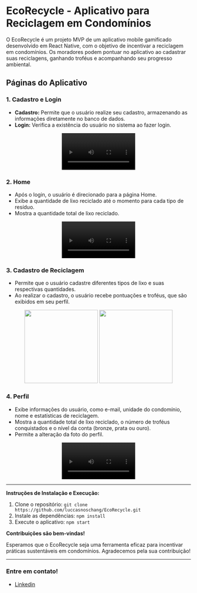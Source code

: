 # EcoRecycle - Aplicativo para Reciclagem em Condomínios

O EcoRecycle é um projeto MVP de um aplicativo mobile gamificado desenvolvido em React Native, com o objetivo de incentivar a reciclagem em condomínios. Os moradores podem pontuar no aplicativo ao cadastrar suas reciclagens, ganhando troféus e acompanhando seu progresso ambiental.

## Páginas do Aplicativo

### 1. Cadastro e Login
- **Cadastro:** Permite que o usuário realize seu cadastro, armazenando as informações diretamente no banco de dados.
- **Login:** Verifica a existência do usuário no sistema ao fazer login.

<div align="center">
<video src="https://github.com/luccasnoschang/EcoRecycle/assets/105743541/c773bf5f-ab84-41b9-a8a8-d8e28cfa7305" width="200px"/>
</div>

### 2. Home
- Após o login, o usuário é direcionado para a página Home.
- Exibe a quantidade de lixo reciclado até o momento para cada tipo de resíduo.
- Mostra a quantidade total de lixo reciclado.

<div align="center">
<video src="https://github.com/luccasnoschang/EcoRecycle/assets/105743541/d86bc8b8-5a4b-4c62-8f4e-0ac4945ea65b" width="200px"/>
</div>

### 3. Cadastro de Reciclagem
- Permite que o usuário cadastre diferentes tipos de lixo e suas respectivas quantidades.
- Ao realizar o cadastro, o usuário recebe pontuações e troféus, que são exibidos em seu perfil.

<div align="center">
<img src="https://github.com/luccasnoschang/EcoRecycle/assets/105743541/723f06f3-d87d-4e00-b183-cc7b8edae2a1" width="200px"/>
<img src="https://github.com/luccasnoschang/EcoRecycle/assets/105743541/824e47e3-214c-419b-8b5c-4da676695d09" width="200px"/>
</div>

### 4. Perfil
- Exibe informações do usuário, como e-mail, unidade do condomínio, nome e estatísticas de reciclagem.
- Mostra a quantidade total de lixo reciclado, o número de troféus conquistados e o nível da conta (bronze, prata ou ouro).
- Permite a alteração da foto do perfil.

<div align="center">
<video src="https://github.com/luccasnoschang/EcoRecycle/assets/105743541/c6e470d8-a5be-48a9-b24a-33f4137d26a7" width="200px"/>
</div>

---

**Instruções de Instalação e Execução:**
1. Clone o repositório: `git clone https://github.com/luccasnoschang/EcoRecycle.git`
2. Instale as dependências: `npm install`
3. Execute o aplicativo: `npm start`

**Contribuições são bem-vindas!**

Esperamos que o EcoRecycle seja uma ferramenta eficaz para incentivar práticas sustentáveis em condomínios. Agradecemos pela sua contribuição!

---

### Entre em contato!
- [Linkedin](https://www.linkedin.com/in/luccas-noschang-95173220b/)
